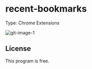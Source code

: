 # recent-bookmarks

Type: Chrome Extensions

![git-image-1](https://github.com/user-attachments/assets/55ccb1c0-2cd7-41dd-9a78-73f4587a2f83)

## License

This program is free.
